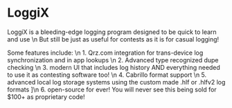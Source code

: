 # LoggiX

<p>
   LoggiX is a bleeding-edge logging program designed to be quick to learn and use \n
   But still be just as useful for contests as it is for casual logging!
</p>
<p>
  Some features include: \n
    1. Qrz.com integration for trans-device log synchronization and in app lookups \n
    2. Advanced type recognized dupe checking \n
    3. modern UI that includes log history AND everything needed to use it as contesting software too! \n
    4. Cabrillo format support \n
    5. advanced local log storage systems using the custom made .hlf or .hlfv2 log formats ]\n
    6. open-source for ever! You will never see this being sold for $100+ as proprietary code!

</p>
